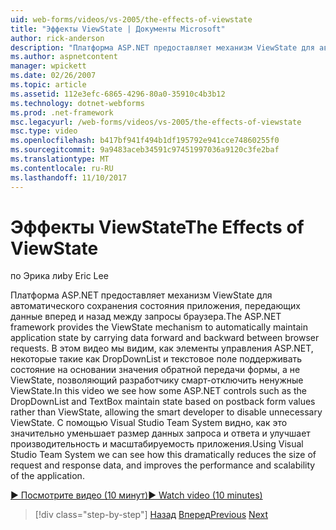 ```yaml
---
uid: web-forms/videos/vs-2005/the-effects-of-viewstate
title: "Эффекты ViewState | Документы Microsoft"
author: rick-anderson
description: "Платформа ASP.NET предоставляет механизм ViewState для автоматического сохранения состояния приложения, передающих данные вперед и назад между браузера для установки SQL Server..."
ms.author: aspnetcontent
manager: wpickett
ms.date: 02/26/2007
ms.topic: article
ms.assetid: 112e3efc-6865-4296-80a0-35910c4b3b12
ms.technology: dotnet-webforms
ms.prod: .net-framework
msc.legacyurl: /web-forms/videos/vs-2005/the-effects-of-viewstate
msc.type: video
ms.openlocfilehash: b417bf941f494b1df195792e941cce74860255f0
ms.sourcegitcommit: 9a9483aceb34591c97451997036a9120c3fe2baf
ms.translationtype: MT
ms.contentlocale: ru-RU
ms.lasthandoff: 11/10/2017
---
```

<a name="the-effects-of-viewstate"></a><span data-ttu-id="e19f1-103">Эффекты ViewState</span><span class="sxs-lookup"><span data-stu-id="e19f1-103">The Effects of ViewState</span></span>
====================
<span data-ttu-id="e19f1-104">по Эрика ли</span><span class="sxs-lookup"><span data-stu-id="e19f1-104">by Eric Lee</span></span>

<span data-ttu-id="e19f1-105">Платформа ASP.NET предоставляет механизм ViewState для автоматического сохранения состояния приложения, передающих данные вперед и назад между запросы браузера.</span><span class="sxs-lookup"><span data-stu-id="e19f1-105">The ASP.NET framework provides the ViewState mechanism to automatically maintain application state by carrying data forward and backward between browser requests.</span></span> <span data-ttu-id="e19f1-106">В этом видео мы видим, как элементы управления ASP.NET, некоторые такие как DropDownList и текстовое поле поддерживать состояние на основании значения обратной передачи формы, а не ViewState, позволяющий разработчику смарт-отключить ненужные ViewState.</span><span class="sxs-lookup"><span data-stu-id="e19f1-106">In this video we see how some ASP.NET controls such as the DropDownList and TextBox maintain state based on postback form values rather than ViewState, allowing the smart developer to disable unnecessary ViewState.</span></span> <span data-ttu-id="e19f1-107">С помощью Visual Studio Team System видно, как это значительно уменьшает размер данных запроса и ответа и улучшает производительность и масштабируемость приложения.</span><span class="sxs-lookup"><span data-stu-id="e19f1-107">Using Visual Studio Team System we can see how this dramatically reduces the size of request and response data, and improves the performance and scalability of the application.</span></span>

[<span data-ttu-id="e19f1-108">&#9654; Посмотрите видео (10 минут)</span><span class="sxs-lookup"><span data-stu-id="e19f1-108">&#9654; Watch video (10 minutes)</span></span>](https://channel9.msdn.com/Blogs/ASP-NET-Site-Videos/the-effects-of-viewstate)

>[!div class="step-by-step"]
<span data-ttu-id="e19f1-109">[Назад](using-the-load-test-agent.md)
[Вперед](how-do-i-integrate-defect-tracking-with-testing.md)</span><span class="sxs-lookup"><span data-stu-id="e19f1-109">[Previous](using-the-load-test-agent.md)
[Next](how-do-i-integrate-defect-tracking-with-testing.md)</span></span>
